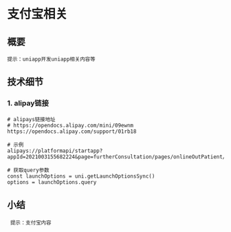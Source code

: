 # 支付宝相关

## 概要
`提示：uniapp开发uniapp相关内容等`

## 技术细节
### 1. alipay链接
```shell
# alipays链接地址
# https://opendocs.alipay.com/mini/09ewnm
https://opendocs.alipay.com/support/01rb18

# 示例
alipays://platformapi/startapp?appId=2021003155682224&page=furtherConsultation/pages/onlineOutPatient/onlineOutPatient&query=stdSecondDeptId=2168

# 获取query参数
const launchOptions = uni.getLaunchOptionsSync()
options = launchOptions.query
```



## 小结
` 提示：支付宝内容`